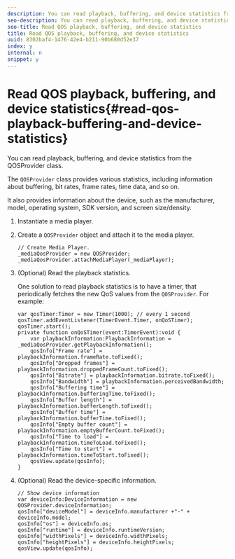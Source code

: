 ```yaml
---
description: You can read playback, buffering, and device statistics from the QOSProvider class.
seo-description: You can read playback, buffering, and device statistics from the QOSProvider class.
seo-title: Read QOS playback, buffering, and device statistics
title: Read QOS playback, buffering, and device statistics
uuid: 8302baf4-1476-42e4-b211-90b680d52e37
index: y
internal: n
snippet: y
---
```


# Read QOS playback, buffering, and device statistics{#read-qos-playback-buffering-and-device-statistics}

You can read playback, buffering, and device statistics from the QOSProvider class.

The `QOSProvider` class provides various statistics, including information about buffering, bit rates, frame rates, time data, and so on.

It also provides information about the device, such as the manufacturer, model, operating system, SDK version, and screen size/density.

1. Instantiate a media player.
1. Create a `QOSProvider` object and attach it to the media player.

   ```
   // Create Media Player. 
   _mediaQosProvider = new QOSProvider; 
   _mediaQosProvider.attachMediaPlayer(_mediaPlayer);
   ```

1. (Optional) Read the playback statistics.

   One solution to read playback statistics is to have a timer, that periodically fetches the new QoS values from the `QOSProvider`. For example: 

   ```
   var qosTimer:Timer = new Timer(1000); // every 1 second  
   qosTimer.addEventListener(TimerEvent.Timer, onQoSTimer);  
   qosTimer.start(); 
   private function onQoSTimer(event:TimerEvent):void { 
       var playbackInformation:PlaybackInformation = _mediaQosProvider.getPlaybackInformation(); 
       qosInfo["Frame rate"] = playbackInformation.frameRate.toFixed();  
       qosInfo["Dropped frames"] = playbackInformation.droppedFrameCount.toFixed(); 
       qosInfo["Bitrate"] = playbackInformation.bitrate.toFixed(); 
       qosInfo["Bandwidth"] = playbackInformation.perceivedBandwidth; 
       qosInfo["Buffering time"] = playbackInformation.bufferingTime.toFixed(); 
       qosInfo["Buffer length"] = playbackInformation.bufferLength.toFixed();  
       qosInfo["Buffer time"] = playbackInformation.bufferTime.toFixed(); 
       qosInfo["Empty buffer count"] = playbackInformation.emptyBufferCount.toFixed();  
       qosInfo["Time to load"] = playbackInformation.timeToLoad.toFixed();  
       qosInfo["Time to start"] = playbackInformation.timeToStart.toFixed(); 
       qosView.update(qosInfo); 
   }
   ```

1. (Optional) Read the device-specific information.

   ```
   // Show device information 
   var deviceInfo:DeviceInformation = new QOSProvider.deviceInformation; 
   qosInfo["deviceModel"] = deviceInfo.manufacturer +"-" + deviceInfo.model; 
   qosInfo["os"] = deviceInfo.os;  
   qosInfo["runtime"] = deviceInfo.runtimeVersion;  
   qosInfo["widthPixels"] = deviceInfo.widthPixels;  
   qosInfo["heightPixels"] = deviceInfo.heightPixels; 
   qosView.update(qosInfo); 
   ```

